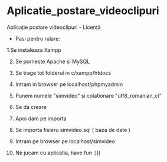 # Aplicatie_postare_videoclipuri
Aplicație postare videoclipuri - Licență 


- Pasi pentru rulare:

1.Se instaleaza Xampp

2. Se porneste Apache si MySQL
   
3. Se trage tot folderul in c/xampp/htdocs
   
4. Intram in browser pe localhost/phpmyadmin
   
5. Punem numele "simvideo" si colationare "utf8_romanian_ci"
   
6. Se da creare
    
7. Apoi dam pe importa
    
8. Se importa fisieru simvideo.sql ( baza de date )
    
9. Intram pe browser pe localhost/simvideo
    
10. Ne jucam cu aplicatia, have fun :)))
